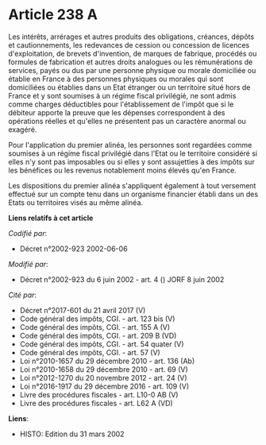 # Article 238 A

Les intérêts, arrérages et autres produits des obligations, créances, dépôts et cautionnements, les redevances de cession ou
concession de licences d'exploitation, de brevets d'invention, de marques de fabrique, procédés ou formules de fabrication et
autres droits analogues ou les rémunérations de services, payés ou dus par une personne physique ou morale domiciliée ou
établie en France à des personnes physiques ou morales qui sont domiciliées ou établies dans un Etat étranger ou un
territoire situé hors de France et y sont soumises à un régime fiscal privilégié, ne sont admis comme charges déductibles
pour l'établissement de l'impôt que si le débiteur apporte la preuve que les dépenses correspondent à des opérations réelles
et qu'elles ne présentent pas un caractère anormal ou exagéré.

Pour l'application du premier alinéa, les personnes sont regardées comme soumises à un régime fiscal privilégié dans l'Etat
ou le territoire considéré si elles n'y sont pas imposables ou si elles y sont assujetties à des impôts sur les bénéfices ou
les revenus notablement moins élevés qu'en France.

Les dispositions du premier alinéa s'appliquent également à tout versement effectué sur un compte tenu dans un organisme
financier établi dans un des Etats ou territoires visés au même alinéa.

**Liens relatifs à cet article**

_Codifié par_:

  - Décret n°2002-923 2002-06-06

_Modifié par_:

  - Décret n°2002-923 du 6 juin 2002 - art. 4 () JORF 8 juin 2002

_Cité par_:

  - Décret n°2017-601 du 21 avril 2017 (V)
  - Code général des impôts, CGI. - art. 123 bis (V)
  - Code général des impôts, CGI. - art. 155 A (V)
  - Code général des impôts, CGI. - art. 209 B (VD)
  - Code général des impôts, CGI. - art. 54 quater (V)
  - Code général des impôts, CGI. - art. 57 (V)
  - Loi n°2010-1657 du 29 décembre 2010 - art. 136 (Ab)
  - Loi n°2010-1658 du 29 décembre 2010 - art. 69 (V)
  - Loi n°2012-1270 du 20 novembre 2012 - art. 24 (V)
  - Loi n°2016-1917 du 29 décembre 2016 - art. 109 (V)
  - Livre des procédures fiscales - art. L10-0 AB (V)
  - Livre des procédures fiscales - art. L62 A (VD)

**Liens**:

  - HISTO: Edition du 31 mars 2002
